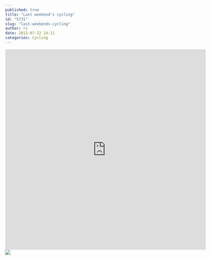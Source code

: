 ```yaml
---
published: true
title: "Last weekend's cycling"
id: "5731"
slug: "last-weekends-cycling"
author: rv
date: 2013-07-22 14:11
categories: Cycling
---
```

<iframe src="http://my.viewranger.com/track/widget/NDMxNzA2?locale=en&m=km&type=Google" width="640" height="640" frameborder="0" marginwidth="0" scrolling="no"></iframe>

<img src="http://my.viewranger.com/track/details/elevation/NDMxNzA2?1374502125">